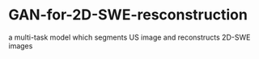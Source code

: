 # GAN-for-2D-SWE-resconstruction
a multi-task model which segments US image and reconstructs 2D-SWE images
